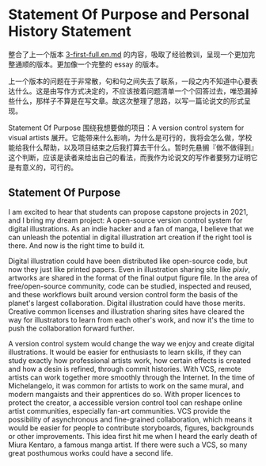 Statement Of Purpose and Personal History Statement
===================================================

整合了上一个版本 [3-first-full.en.md](3-first-full.en.md) 的内容，吸取了经验教训，呈现一个更加完整通顺的版本。更加像一个完整的 essay 的版本。

上一个版本的问题在于非常散，句和句之间失去了联系，一段之内不知道中心要表达什么。这是由写作方式决定的，不应该按着问题清单一个个回答过去，唯恐漏掉些什么，那样子不算是在写文章。故这次整理了思路，以写一篇论说文的形式呈现。

Statement Of Purpose 围绕我想要做的项目：A version control system for visual artists 展开。它能带来什么影响，为什么是可行的，我将会怎么做，学校能给我什么帮助，以及项目结束之后我打算去干什么。暂时先悬搁『做不做得到』这个判断，应该是读者来给出自己的看法，而我作为论说文的写作者要努力证明它是有意义的，可行的。

## Statement Of Purpose

I am excited to hear that students can propose capstone projects in 2021, and I bring my dream project: A open-source version control system for digital illustrations. As an indie hacker and a fan of manga, I believe that we can unleash the potential in digital illustration art creation if the right tool is there. And now is the right time to build it.

Digital illustration could have been distributed like open-source code, but now they just like printed papers. Even in illustration sharing site like *pixiv*, artworks are shared in the format of the final output figure file. In the area of free/open-source community, code can be studied, inspected and reused, and these workflows built around version control form the basis of the planet's largest collaboration. Digital illustration could have those merits. Creative common licenses and illustration sharing sites have cleared the way for illustrators to learn from each other's work, and now it's the time to push the collaboration forward further.

A version control system would change the way we enjoy and create digital illustrations. It would be easier for enthusiasts to learn skills, if they can study exactly how professional artists work, how certain effects is created and how a desin is refined, through commit histories. With VCS, remote artists can work together more smoothly through the Internet. In the time of Michelangelo, it was common for artists to work on the same mural, and modern mangaists and their apprentices do so. With proper licences to protect the creator, a accessible version control tool can reshape online artist communities, especially fan-art communities. VCS provide the possibility of asynchronous and fine-grained collaboration, which means it would be easier for people to contribute storyboards, figures, backgrounds or other improvements. This idea first hit me when I heard the early death of Miura Kentaro, a famous manga artist. If there were such a VCS, so many great posthumous works could have a second life.





